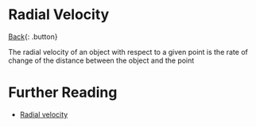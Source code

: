 # Radial Velocity

[Back](../index.md#physics){: .button}

The radial velocity of an object with respect to a given point is the rate of change of the distance between the object and the point


# Further Reading

- [Radial velocity](https://en.wikipedia.org/wiki/Radial_velocity)
